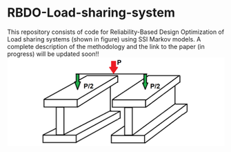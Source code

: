# RBDO-Load-sharing-system
This repository consists of code for Reliability-Based Design Optimization of Load sharing systems (shown in figure) using SSI Markov models. A complete description of the methodology and the link to the paper (in progress) will be updated soon!! 
![RBDO system](https://github.com/arunbalas/RBDO-load-sharing-system/blob/master/identical%20sys.png)
